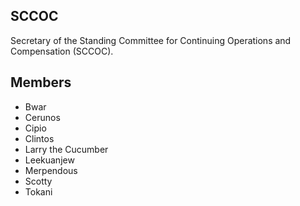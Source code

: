 ## SCCOC

Secretary of the Standing Committee for Continuing Operations and Compensation (SCCOC).

## Members
- Bwar
- Cerunos
- Cipio
- Clintos
- Larry the Cucumber
- Leekuanjew
- Merpendous
- Scotty
- Tokani
